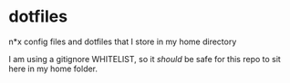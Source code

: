 # dotfiles

n*x config files and dotfiles that I store in my home directory

I am using a gitignore WHITELIST, so it *should* be safe for this repo to sit here in my home folder.

